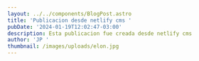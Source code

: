 ```yaml
---
layout: ../../components/BlogPost.astro
title: 'Publicacion desde netlify cms '
pubDate: '2024-01-19T12:02:47-03:00'
description: Esta publicacion fue creada desde netlify cms
author: 'JP '
thumbnail: /images/uploads/elon.jpg
---
```


